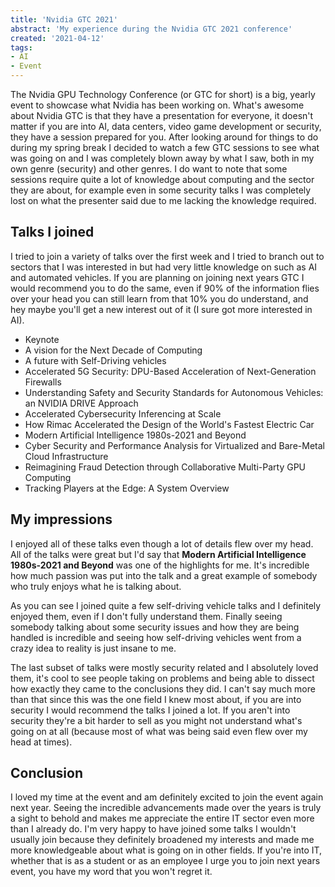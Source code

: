 ```yaml
---
title: 'Nvidia GTC 2021'
abstract: 'My experience during the Nvidia GTC 2021 conference'
created: '2021-04-12'
tags:
- AI
- Event
---
```


The Nvidia GPU Technology Conference (or GTC for short) is a big, yearly event to showcase what Nvidia has been working on.
What's awesome about Nvidia GTC is that they have a presentation for everyone, it doesn't matter if you are into AI, data centers, video game development or security, they have a session prepared for you.
After looking around for things to do during my spring break I decided to watch a few GTC sessions to see what was going on and I was completely blown away by what I saw, both in my own genre (security) and other genres.
I do want to note that some sessions require quite a lot of knowledge about computing and the sector they are about, for example even in some security talks I was completely lost on what the presenter said due to me lacking the knowledge required.

## Talks I joined
I tried to join a variety of talks over the first week and I tried to branch out to sectors that I was interested in but had very little knowledge on such as AI and automated vehicles.
If you are planning on joining next years GTC I would recommend you to do the same, even if 90% of the information flies over your head you can still learn from that 10% you do understand, and hey maybe you'll get a new interest out of it (I sure got more interested in AI).
    
* Keynote
* A vision for the Next Decade of Computing
* A future with Self-Driving vehicles
* Accelerated 5G Security: DPU-Based Acceleration of Next-Generation Firewalls
* Understanding Safety and Security Standards for Autonomous Vehicles: an NVIDIA DRIVE Approach
* Accelerated Cybersecurity Inferencing at Scale
* How Rimac Accelerated the Design of the World's Fastest Electric Car
* Modern Artificial Intelligence 1980s-2021 and Beyond
* Cyber Security and Performance Analysis for Virtualized and Bare-Metal Cloud Infrastructure
* Reimagining Fraud Detection through Collaborative Multi-Party GPU Computing
* Tracking Players at the Edge: A System Overview

## My impressions
I enjoyed all of these talks even though a lot of details flew over my head.
All of the talks were great but I'd say that **Modern Artificial Intelligence 1980s-2021 and Beyond** was one of the highlights for me.
It's incredible how much passion was put into the talk and a great example of somebody who truly enjoys what he is talking about.

As you can see I joined quite a few self-driving vehicle talks and I definitely enjoyed them, even if I don't fully understand them.
Finally seeing somebody talking about some security issues and how they are being handled is incredible and seeing how self-driving vehicles went from a crazy idea to reality is just insane to me.

The last subset of talks were mostly security related and I absolutely loved them, it's cool to see people taking on problems and being able to dissect how exactly they came to the conclusions they did.
I can't say much more than that since this was the one field I knew most about, if you are into security I would recommend the talks I joined a lot.
If you aren't into security they're a bit harder to sell as you might not understand what's going on at all (because most of what was being said even flew over my head at times).

## Conclusion
I loved my time at the event and am definitely excited to join the event again next year.
Seeing the incredible advancements made over the years is truly a sight to behold and makes me appreciate the entire IT sector even more than I already do.
I'm very happy to have joined some talks I wouldn't usually join because they definitely broadened my interests and made me more knowledgeable about what is going on in other fields.
If you're into IT, whether that is as a student or as an employee I urge you to join next years event, you have my word that you won't regret it.